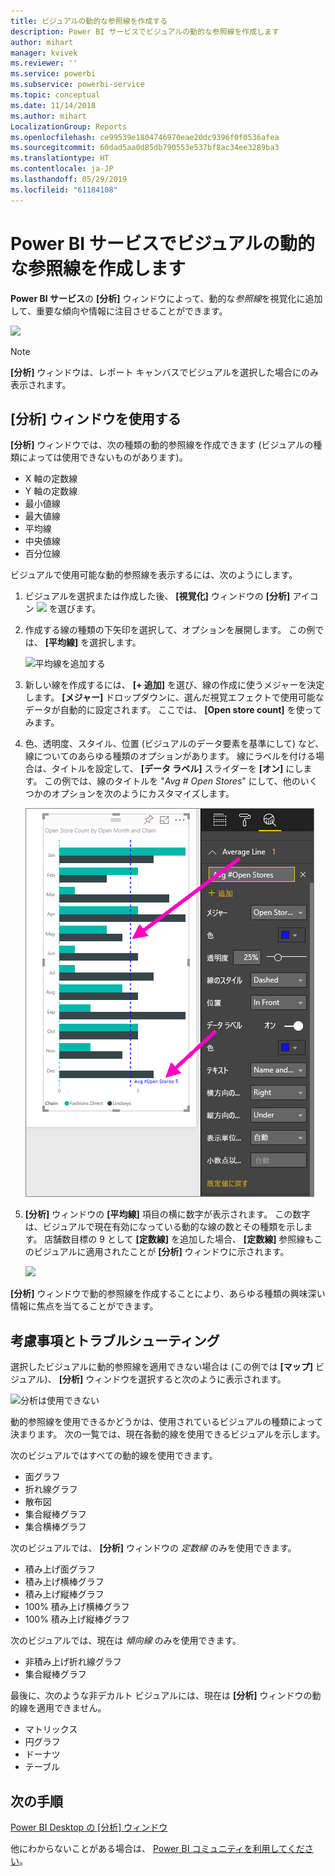 ```yaml
---
title: ビジュアルの動的な参照線を作成する
description: Power BI サービスでビジュアルの動的な参照線を作成します
author: mihart
manager: kvivek
ms.reviewer: ''
ms.service: powerbi
ms.subservice: powerbi-service
ms.topic: conceptual
ms.date: 11/14/2018
ms.author: mihart
LocalizationGroup: Reports
ms.openlocfilehash: ce99539e1804746970eae20dc9396f0f0536afea
ms.sourcegitcommit: 60dad5aa0d85db790553e537bf8ac34ee3289ba3
ms.translationtype: HT
ms.contentlocale: ja-JP
ms.lasthandoff: 05/29/2019
ms.locfileid: "61184108"
---
```

# <a name="create-dynamic-reference-lines-for-visuals-in-the-power-bi-service"></a>Power BI サービスでビジュアルの動的な参照線を作成します

**Power BI サービス**の **[分析]** ウィンドウによって、動的な*参照線*を視覚化に追加して、重要な傾向や情報に注目させることができます。

![](media/service-analytics-pane/power-bi-analytics-pane.png)

> [!NOTE]
> **[分析]** ウィンドウは、レポート キャンバスでビジュアルを選択した場合にのみ表示されます。
> 
> 

## <a name="use-the-analytics-pane"></a>[分析] ウィンドウを使用する
**[分析]** ウィンドウでは、次の種類の動的参照線を作成できます (ビジュアルの種類によっては使用できないものがあります)。

* X 軸の定数線
* Y 軸の定数線
* 最小値線
* 最大値線
* 平均線
* 中央値線
* 百分位線


ビジュアルで使用可能な動的参照線を表示するには、次のようにします。

1. ビジュアルを選択または作成した後、 **[視覚化]** ウィンドウの **[分析]** アイコン ![](media/service-analytics-pane/power-bi-analytics-icon.png) を選びます。

2. 作成する線の種類の下矢印を選択して、オプションを展開します。 この例では、 **[平均線]** を選択します。
   
   ![平均線を追加する](media/service-analytics-pane/power-bi-add.png)

3. 新しい線を作成するには、 **[+ 追加]** を選び、線の作成に使うメジャーを決定します。  **[メジャー]** ドロップダウンに、選んだ視覚エフェクトで使用可能なデータが自動的に設定されます。 ここでは、 **[Open store count]** を使ってみます。

5. 色、透明度、スタイル、位置 (ビジュアルのデータ要素を基準にして) など、線についてのあらゆる種類のオプションがあります。 線にラベルを付ける場合は、タイトルを設定して、 **[データ ラベル]** スライダーを **[オン]** にします。  この例では、線のタイトルを "*Avg # Open Stores*" にして、他のいくつかのオプションを次のようにカスタマイズします。
   
   ![平均線分析をカスタマイズする](media/service-analytics-pane/power-bi-average-line2.png)

1. **[分析]** ウィンドウの **[平均線]** 項目の横に数字が表示されます。 この数字は、ビジュアルで現在有効になっている動的な線の数とその種類を示します。 店舗数目標の 9 として **[定数線]** を追加した場合、 **[定数線]** 参照線もこのビジュアルに適用されたことが **[分析]** ウィンドウに示されます。
   
   ![](media/service-analytics-pane/power-bi-reference-lines.png)
   

**[分析]** ウィンドウで動的参照線を作成することにより、あらゆる種類の興味深い情報に焦点を当てることができます。

## <a name="considerations-and-troubleshooting"></a>考慮事項とトラブルシューティング

選択したビジュアルに動的参照線を適用できない場合は (この例では **[マップ]** ビジュアル)、 **[分析]** ウィンドウを選択すると次のように表示されます。
   
![分析は使用できない](media/service-analytics-pane/power-bi-no-lines.png)

動的参照線を使用できるかどうかは、使用されているビジュアルの種類によって決まります。 次の一覧では、現在各動的線を使用できるビジュアルを示します。

次のビジュアルではすべての動的線を使用できます。

* 面グラフ
* 折れ線グラフ
* 散布図
* 集合縦棒グラフ
* 集合横棒グラフ

次のビジュアルでは、 **[分析]** ウィンドウの *定数線* のみを使用できます。

* 積み上げ面グラフ
* 積み上げ横棒グラフ
* 積み上げ縦棒グラフ
* 100% 積み上げ横棒グラフ
* 100% 積み上げ縦棒グラフ

次のビジュアルでは、現在は *傾向線* のみを使用できます。

* 非積み上げ折れ線グラフ
* 集合縦棒グラフ

最後に、次のような非デカルト ビジュアルには、現在は **[分析]** ウィンドウの動的線を適用できません。

* マトリックス
* 円グラフ
* ドーナツ
* テーブル

## <a name="next-steps"></a>次の手順
[Power BI Desktop の [分析] ウィンドウ](desktop-analytics-pane.md)

他にわからないことがある場合は、 [Power BI コミュニティを利用してください](http://community.powerbi.com/)。

